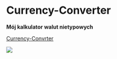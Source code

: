 # Currency-Converter

**Mój kalkulator walut nietypowych**

[Currency-Convrter](https://github.com/KamilaPyrda/Currency-Convrter.git)

![](https://kamilapyrda.github.io/Currency-Converter/)
